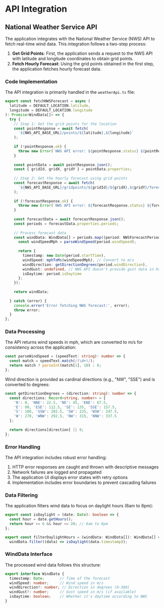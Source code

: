 
# API Integration

## National Weather Service API

The application integrates with the National Weather Service (NWS) API to fetch real-time wind data. This integration follows a two-step process:

1. **Get Grid Points**: First, the application sends a request to the NWS API with latitude and longitude coordinates to obtain grid points.
2. **Fetch Hourly Forecast**: Using the grid points obtained in the first step, the application fetches hourly forecast data.

### Code Implementation

The API integration is primarily handled in the `weatherApi.ts` file:

```typescript
export const fetchNWSForecast = async (
  latitude = DEFAULT_LOCATION.latitude, 
  longitude = DEFAULT_LOCATION.longitude
): Promise<WindData[]> => {
  try {
    // Step 1: Get the grid points for the location
    const pointResponse = await fetch(
      `${NWS_API_BASE_URL}/points/${latitude},${longitude}`
    );
    
    if (!pointResponse.ok) {
      throw new Error(`NWS API error: ${pointResponse.status} ${pointResponse.statusText}`);
    }
    
    const pointData = await pointResponse.json();
    const { gridId, gridX, gridY } = pointData.properties;
    
    // Step 2: Get the hourly forecast using grid points
    const forecastResponse = await fetch(
      `${NWS_API_BASE_URL}/gridpoints/${gridId}/${gridX},${gridY}/forecast/hourly`
    );
    
    if (!forecastResponse.ok) {
      throw new Error(`NWS API error: ${forecastResponse.status} ${forecastResponse.statusText}`);
    }
    
    const forecastData = await forecastResponse.json();
    const periods = forecastData.properties.periods;
    
    // Process forecast data
    const windData: WindData[] = periods.map((period: NWSForecastPeriod) => {
      const windSpeedMph = parseWindSpeed(period.windSpeed);
      
      return {
        timestamp: new Date(period.startTime),
        windSpeed: mphToMs(windSpeedMph), // Convert to m/s
        windDirection: getDirectionDegrees(period.windDirection),
        windGust: undefined, // NWS API doesn't provide gust data in hourly forecast
        isDaytime: period.isDaytime
      };
    });
    
    return windData;
    
  } catch (error) {
    console.error('Error fetching NWS forecast:', error);
    throw error;
  }
};
```

### Data Processing

The API returns wind speeds in mph, which are converted to m/s for consistency across the application:

```typescript
const parseWindSpeed = (speedText: string): number => {
  const match = speedText.match(/(\d+)/);
  return match ? parseInt(match[1], 10) : 0;
};
```

Wind direction is provided as cardinal directions (e.g., "NW", "SSE") and is converted to degrees:

```typescript
const getDirectionDegrees = (direction: string): number => {
  const directions: Record<string, number> = {
    'N': 0, 'NNE': 22.5, 'NE': 45, 'ENE': 67.5,
    'E': 90, 'ESE': 112.5, 'SE': 135, 'SSE': 157.5,
    'S': 180, 'SSW': 202.5, 'SW': 225, 'WSW': 247.5,
    'W': 270, 'WNW': 292.5, 'NW': 315, 'NNW': 337.5
  };
  
  return directions[direction] || 0;
};
```

### Error Handling

The API integration includes robust error handling:

1. HTTP error responses are caught and thrown with descriptive messages
2. Network failures are logged and propagated
3. The application UI displays error states with retry options
4. Implementation includes error boundaries to prevent cascading failures

### Data Filtering

The application filters wind data to focus on daylight hours (6am to 8pm):

```typescript
export const isDaylight = (date: Date): boolean => {
  const hour = date.getHours();
  return hour >= 6 && hour <= 20; // 6am to 8pm
};

export const filterDaylightHours = (windData: WindData[]): WindData[] =>
  windData.filter((data) => isDaylight(data.timestamp));
```

### WindData Interface

The processed wind data follows this structure:

```typescript
export interface WindData {
  timestamp: Date;       // Time of the forecast
  windSpeed: number;     // Wind speed in m/s
  windDirection?: number; // Direction in degrees (0-360)
  windGust?: number;     // Gust speed in m/s (if available)
  isDaytime: boolean;    // Whether it's daytime according to NWS
}
```
